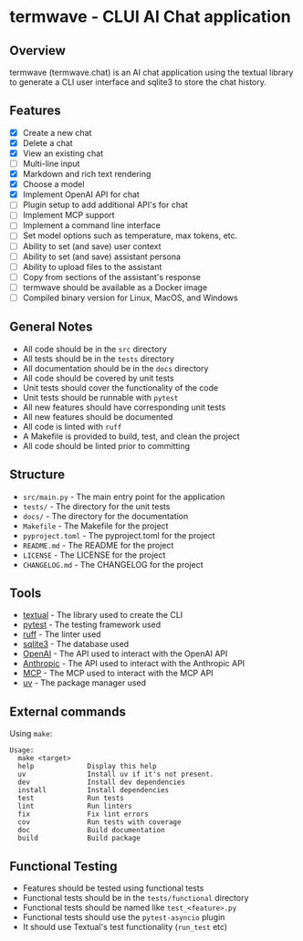 # termwave - CLUI AI Chat application

## Overview

termwave (termwave.chat) is an AI chat application using the textual library to generate a CLI user interface and sqlite3 to store the chat history.

## Features

- [x] Create a new chat
- [x] Delete a chat
- [x] View an existing chat
- [ ] Multi-line input
- [x] Markdown and rich text rendering
- [x] Choose a model
- [x] Implement OpenAI API for chat
- [ ] Plugin setup to add additional API's for chat
- [ ] Implement MCP support
- [ ] Implement a command line interface
- [ ] Set model options such as temperature, max tokens, etc.
- [ ] Ability to set (and save) user context
- [ ] Ability to set (and save) assistant persona
- [ ] Ability to upload files to the assistant
- [ ] Copy from sections of the assistant's response
- [ ] termwave should be available as a Docker image
- [ ] Compiled binary version for Linux, MacOS, and Windows

## General Notes

* All code should be in the `src` directory
* All tests should be in the `tests` directory
* All documentation should be in the `docs` directory
* All code should be covered by unit tests
* Unit tests should cover the functionality of the code
* Unit tests should be runnable with `pytest`
* All new features should have corresponding unit tests
* All new features should be documented
* All code is linted with `ruff`
* A Makefile is provided to build, test, and clean the project
* All code should be linted prior to committing


## Structure

* `src/main.py` - The main entry point for the application
* `tests/` - The directory for the unit tests
* `docs/` - The directory for the documentation
* `Makefile` - The Makefile for the project
* `pyproject.toml` - The pyproject.toml for the project
* `README.md` - The README for the project
* `LICENSE` - The LICENSE for the project
* `CHANGELOG.md` - The CHANGELOG for the project

## Tools

* [textual](https://textual.textualize.io/) - The library used to create the CLI
* [pytest](https://docs.pytest.org/) - The testing framework used
* [ruff](https://beta.ruff.rs/) - The linter used
* [sqlite3](https://www.sqlite.org/index.html) - The database used
* [OpenAI](https://openai.com/) - The API used to interact with the OpenAI API
* [Anthropic](https://www.anthropic.com/) - The API used to interact with the Anthropic API
* [MCP](https://mcp.readthedocs.io/) - The MCP used to interact with the MCP API
* [uv](https://docs.astral.sh/uv/index.html) - The package manager used

## External commands

Using `make`:

```
Usage:
  make <target>
  help             Display this help
  uv               Install uv if it's not present.
  dev              Install dev dependencies
  install          Install dependencies
  test             Run tests
  lint             Run linters
  fix              Fix lint errors
  cov              Run tests with coverage
  doc              Build documentation
  build            Build package
```

## Functional Testing

* Features should be tested using functional tests
* Functional tests should be in the `tests/functional` directory
* Functional tests should be named like `test_<feature>.py`
* Functional tests should use the `pytest-asyncio` plugin
* It should use Textual's test functionality (`run_test` etc)
